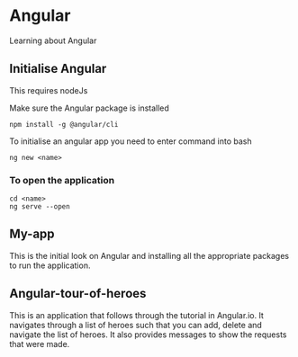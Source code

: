 # Angular
Learning about Angular

## Initialise Angular
This requires nodeJs

Make sure the Angular package is installed
```
npm install -g @angular/cli
```

To initialise an angular app you need to enter command into bash
```
ng new <name>
```

### To open the application
```
cd <name>
ng serve --open
```

## My-app
This is the initial look on Angular and installing all the appropriate packages to run the application.

## Angular-tour-of-heroes
This is an application that follows through the tutorial in Angular.io. It navigates through a list of heroes such that you can add, delete and navigate the list of heroes. It also provides messages to show the requests that were made.
